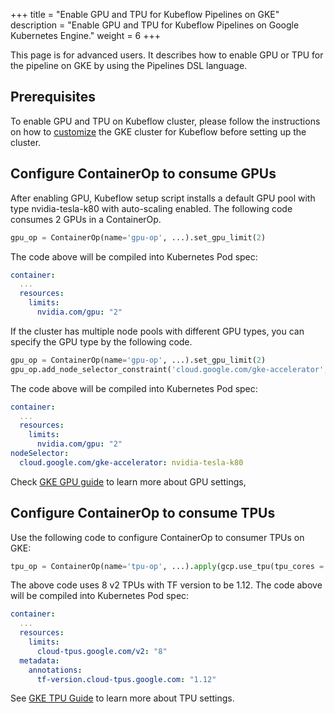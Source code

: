 +++ 
title = "Enable GPU and TPU for Kubeflow Pipelines on GKE"
description = "Enable GPU and TPU for Kubeflow Pipelines on Google Kubernetes Engine."
weight = 6 
+++

This page is for advanced users. It describes how to enable GPU or TPU for the pipeline on GKE by using the Pipelines 
DSL language.

## Prerequisites

To enable GPU and TPU on Kubeflow cluster, please follow the instructions on how to 
[customize](/docs/gke/customizing-gke#common-customizations) the GKE cluster for Kubeflow before
setting up the cluster.

## Configure ContainerOp to consume GPUs

After enabling GPU, Kubeflow setup script installs a default GPU pool with type nvidia-tesla-k80 with auto-scaling enabled.
The following code consumes 2 GPUs in a ContainerOp.

```python
gpu_op = ContainerOp(name='gpu-op', ...).set_gpu_limit(2)
```

The code above will be compiled into Kubernetes Pod spec:

```yaml
container:
  ...
  resources:
    limits:
      nvidia.com/gpu: "2"
```

If the cluster has multiple node pools with different GPU types, you can specify the GPU type by the following code.

```python
gpu_op = ContainerOp(name='gpu-op', ...).set_gpu_limit(2)
gpu_op.add_node_selector_constraint('cloud.google.com/gke-accelerator', 'nvidia-tesla-p4')
```

The code above will be compiled into Kubernetes Pod spec:


```yaml
container:
  ...
  resources:
    limits:
      nvidia.com/gpu: "2"
nodeSelector:
  cloud.google.com/gke-accelerator: nvidia-tesla-k80 
```

Check [GKE GPU guide](https://cloud.google.com/kubernetes-engine/docs/how-to/gpus) to learn more about GPU settings, 

## Configure ContainerOp to consume TPUs

Use the following code to configure ContainerOp to consumer TPUs on GKE:

```python
tpu_op = ContainerOp(name='tpu-op', ...).apply(gcp.use_tpu(tpu_cores = 8, tpu_resource = 'v2', tf_version = '1.12'))
```

The above code uses 8 v2 TPUs with TF version to be 1.12. The code above will be compiled into Kubernetes Pod spec:

```yaml
container:
  ...
  resources:
    limits:
      cloud-tpus.google.com/v2: "8"
  metadata:
    annotations:
      tf-version.cloud-tpus.google.com: "1.12"
```

See [GKE TPU Guide](https://cloud.google.com/tpu/docs/kubernetes-engine-setup) to learn more about TPU settings.
